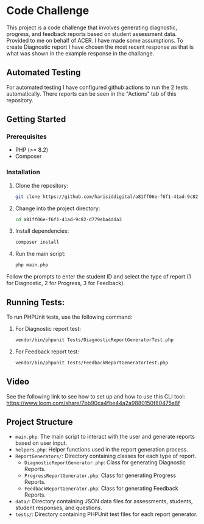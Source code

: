 # Code Challenge

This project is a code challenge that involves generating diagnostic, progress, and feedback reports based on student assessment data. Provided to me on behalf of ACER. 
I have made some assumptions. To create Diagnostic report I have chosen the most recent response as that is what was shown in the example response in the challange. 

## Automated Testing
For automated testing I have configured github actions to run the 2 tests automatically. There reports can be seen in the "Actions" tab of this repository.

## Getting Started

### Prerequisites

- PHP (>= 8.2)
- Composer

### Installation

1. Clone the repository:

   ```bash
   git clone https://github.com/harisiddigital/a81ff06e-f6f1-41ad-9c82-d779eba4dda3.git
2. Change into the project directory:
   
   ```bash
   cd a81ff06e-f6f1-41ad-9c82-d779eba4dda3


3. Install dependencies:
   
   ```bash
   composer install

4. Run the main script:
   ```bash
   php main.php

Follow the prompts to enter the student ID and select the type of report (1 for Diagnostic, 2 for Progress, 3 for Feedback).

## Running Tests:

To run PHPUnit tests, use the following command:

1. For Diagnostic report test:
   
   ```bash
   vendor/bin/phpunit Tests/DiagnosticReportGeneratorTest.php


2. For Feedback report test:
   
   ```bash
   vendor/bin/phpunit Tests/FeedbackReportGeneratorTest.php

## Video
See the following link to see how to set up and how to use this CLI tool:
https://www.loom.com/share/7bb90ca4fbe44a2a9880150f80475a8f

## Project Structure

- `main.php`: The main script to interact with the user and generate reports based on user input.
- `helpers.php`: Helper functions used in the report generation process.
- `ReportGenerators/`: Directory containing classes for each type of report.
    - `DiagnosticReportGenerator.php`: Class for generating Diagnostic Reports.
    - `ProgressReportGenerator.php`: Class for generating Progress Reports.
    - `FeedbackReportGenerator.php`: Class for generating Feedback Reports.
- `data/`: Directory containing JSON data files for assessments, students, student responses, and questions.
- `tests/`: Directory containing PHPUnit test files for each report generator.
